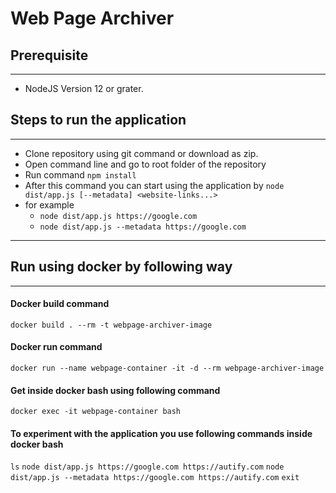 # Web Page Archiver

## Prerequisite
---
- NodeJS Version 12 or grater.

## Steps to run the application
---
- Clone repository using git command or download as zip.
- Open command line and go to root folder of the repository
- Run command ```npm install```
- After this command you can start using the application by ```node dist/app.js [--metadata] <website-links...>``` 
- for example 
    - ```node dist/app.js https://google.com```
    -  ```node dist/app.js --metadata https://google.com```

---
## Run using docker by following way
---
#### Docker build command 
```docker build . --rm -t webpage-archiver-image```

#### Docker run command 
```docker run --name webpage-container -it -d --rm webpage-archiver-image```

#### Get inside docker bash using following command
```docker exec -it webpage-container bash```

#### To experiment with the application you use following commands inside docker bash
```ls```
```node dist/app.js https://google.com https://autify.com```
```node dist/app.js --metadata https://google.com https://autify.com```
```exit```

